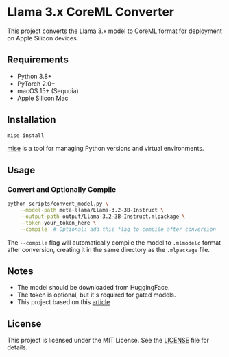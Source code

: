 # Llama 3.x CoreML Converter

This project converts the Llama 3.x model to CoreML format for deployment on Apple Silicon devices.

## Requirements

- Python 3.8+
- PyTorch 2.0+
- macOS 15+ (Sequoia)
- Apple Silicon Mac 

## Installation

```bash
mise install
```

[mise](https://github.com/jdx/mise) is a tool for managing Python versions and virtual environments.

## Usage

### Convert and Optionally Compile

```bash
python scripts/convert_model.py \
    --model-path meta-llama/Llama-3.2-3B-Instruct \
    --output-path output/Llama-3.2-3B-Instruct.mlpackage \
    --token your_token_here \
    --compile  # Optional: add this flag to compile after conversion
```

The `--compile` flag will automatically compile the model to `.mlmodelc` format after conversion, creating it in the same directory as the `.mlpackage` file.

## Notes

- The model should be downloaded from HuggingFace.
- The token is optional, but it's required for gated models.
- This project based on this [article](https://machinelearning.apple.com/research/core-ml-on-device-llama)

## License

This project is licensed under the MIT License. See the [LICENSE](LICENSE) file for details.

